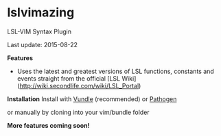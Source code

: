 # lslvimazing
LSL-VIM Syntax Plugin

Last update: 2015-08-22

**Features**
* Uses the latest and greatest versions of LSL functions, constants and events straight from the official [LSL Wiki] (http://wiki.secondlife.com/wiki/LSL_Portal)

**Installation**
Install with [Vundle](https://github.com/gmarik/vundle) (recommended) or [Pathogen](https://github.com/tpope/vim-pathogen)

or manually by cloning into your vim/bundle folder

**More features coming soon!**
